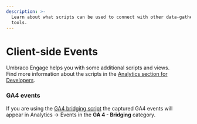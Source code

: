 ```yaml
---
description: >-
  Learn about what scripts can be used to connect with other data-gathering
  tools.
---
```


# Client-side Events

Umbraco Engage helps you with some additional scripts and views.\
Find more information about the scripts in the [Analytics section for Developers](../../developers/analytics/client-side-events-and-additional-javascript-files/).

### GA4 events

If you are using the [GA4 bridging script](../../developers/analytics/client-side-events-and-additional-javascript-files/bridging-library-for-google-analytics.md) the captured GA4 events will appear in Analytics -> Events in the **GA 4 - Bridging** category.
